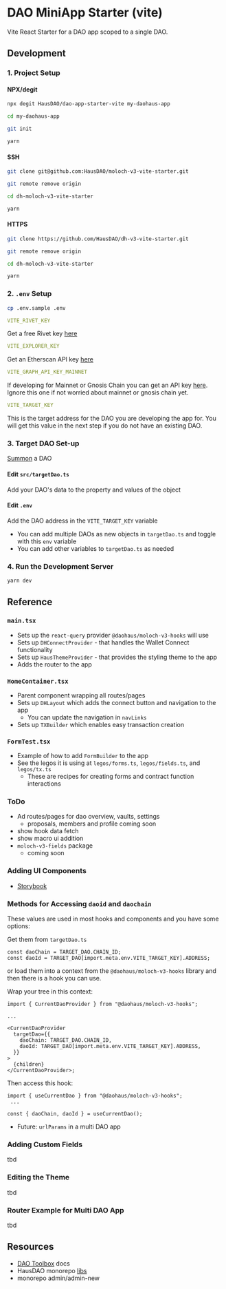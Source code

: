# DAO MiniApp Starter (vite)

Vite React Starter for a DAO app scoped to a single DAO.

## Development

### 1. Project Setup

#### NPX/degit

```bash
npx degit HausDAO/dao-app-starter-vite my-daohaus-app

cd my-daohaus-app

git init

yarn
```

#### SSH

```bash
git clone git@github.com:HausDAO/moloch-v3-vite-starter.git

git remote remove origin

cd dh-moloch-v3-vite-starter

yarn
```

#### HTTPS

```bash
git clone https://github.com/HausDAO/dh-v3-vite-starter.git

git remote remove origin

cd dh-moloch-v3-vite-starter

yarn
```

### 2. `.env` Setup

```bash
cp .env.sample .env
```

```yaml
VITE_RIVET_KEY
```

Get a free Rivet key [here](https://rivet.cloud/)

```yaml
VITE_EXPLORER_KEY
```

Get an Etherscan API key [here](https://etherscan.io/apis)

```yaml
VITE_GRAPH_API_KEY_MAINNET
```

If developing for Mainnet or Gnosis Chain you can get an API key [here](https://thegraph.com/explorer/subgraph?id=GfHFdFmiSwW1PKtnDhhcxhArwtTjVuMnXxQ5XcETF1bP&view=Overview). Ignore this one if not worried about mainnet or gnosis chain yet.

```yaml
VITE_TARGET_KEY
```

This is the target address for the DAO you are developing the app for. You will get this value in the next step if you do not have an existing DAO.

### 3. Target DAO Set-up

[Summon](https://summon.daohaus.club) a DAO

#### Edit `src/targetDao.ts`

Add your DAO's data to the property and values of the object

#### Edit `.env`

Add the DAO address in the `VITE_TARGET_KEY` variable

- You can add multiple DAOs as new objects in `targetDao.ts` and toggle with this `env` variable
- You can add other variables to `targetDao.ts` as needed

### 4. Run the Development Server

```bash
yarn dev
```

## Reference

### `main.tsx`

- Sets up the `react-query` provider `@daohaus/moloch-v3-hooks` will use
- Sets up `DHConnectProvider` - that handles the Wallet Connect functionality
- Sets up `HausThemeProvider` - that provides the styling theme to the app
- Adds the router to the app

### `HomeContainer.tsx`

- Parent component wrapping all routes/pages
- Sets up `DHLayout` which adds the connect button and navigation to the app
  - You can update the navigation in `navLinks`
- Sets up `TXBuilder` which enables easy transaction creation

### `FormTest.tsx`

- Example of how to add `FormBuilder` to the app
- See the legos it is using at `legos/forms.ts`, `legos/fields.ts`, and `legos/tx.ts`
  - These are recipes for creating forms and contract function interactions

### ToDo

- Ad routes/pages for dao overview, vaults, settings
  - proposals, members and profile coming soon
- show hook data fetch
- show macro ui addition
- `moloch-v3-fields` package
  - coming soon

### Adding UI Components

- [Storybook](https://storybook.js.org/)

### Methods for Accessing `daoid` and `daochain`

These values are used in most hooks and components and you have some options:

Get them from `targetDao.ts`

```tsx
const daoChain = TARGET_DAO.CHAIN_ID;
const daoId = TARGET_DAO[import.meta.env.VITE_TARGET_KEY].ADDRESS;
```

or load them into a context from the `@daohaus/moloch-v3-hooks` library and then there is a hook you can use.

Wrap your tree in this context:

```tsx
import { CurrentDaoProvider } from "@daohaus/moloch-v3-hooks";

...

<CurrentDaoProvider
  targetDao={{
    daoChain: TARGET_DAO.CHAIN_ID,
    daoId: TARGET_DAO[import.meta.env.VITE_TARGET_KEY].ADDRESS,
  }}
>
  {children}
</CurrentDaoProvider>;
```

Then access this hook:

```tsx
import { useCurrentDao } from "@daohaus/moloch-v3-hooks";
 ...

const { daoChain, daoId } = useCurrentDao();
```

- Future: `urlParams` in a multi DAO app

### Adding Custom Fields

tbd

### Editing the Theme

tbd

### Router Example for Multi DAO App

tbd

## Resources

- [DAO Toolbox](https://toolbox.daohaus.fun/) docs
- HausDAO monorepo [libs](https://github.com/HausDAO/monorepo/tree/develop/libs)
- monorepo admin/admin-new
